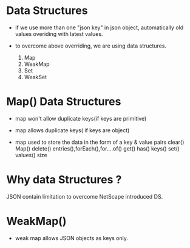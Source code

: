 # Data Structures

- if we use more than one "json key" in json object, automatically old values overiding with latest values.

- to overcome above overriding, we are using data structures.

  1. Map
  2. WeakMap
  3. Set
  4. WeakSet

# Map() Data Structures

- map won't allow duplicate keys(if keys are primitive)

- map allows duplicate keys( if keys are object)

- map used to store the data in the form of a key & value pairs
  clear()
  Map()
  delete()
  entries(),forEach(),for....of()
  get()
  has()
  keys()
  set()
  values()
  size

# Why data Structures ?

JSON contain limitation to overcome NetScape introduced DS.

# WeakMap()

- weak map allows JSON objects as keys only.
